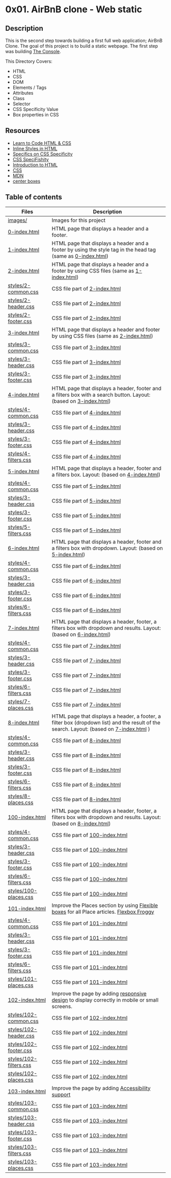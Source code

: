 # 0x01. AirBnB clone - Web static

## Description
This is the second step towards building a first full web application; AirBnB Clone. The goal of this project is to build a static webpage.
The first step was building [The Console](https://github.com/SamuelRuby/AirBnB_clone).


This Directory Covers:
- HTML
- CSS
- DOM
- Elements / Tags
- Attributes
- Class
- Selector
- CSS Specificity Value
- Box properties in CSS


## Resources
- [Learn to Code HTML & CSS](https://learn.shayhowe.com/html-css/)
- [Inline Styles in HTML](https://www.codecademy.com/article/html-inline-styles)
- [Specifics on CSS Specificity](https://css-tricks.com/specifics-on-css-specificity/)
- [CSS SpeciFishity](http://www.standardista.com/wp-content/uploads/2012/01/specificity3.pdf)
- [Introduction to HTML](https://developer.mozilla.org/en-US/docs/Learn/HTML/Introduction_to_HTML)
- [CSS](https://developer.mozilla.org/en-US/docs/Learn/CSS)
- [MDN](https://developer.mozilla.org/en-US/)
- [center boxes](https://css-tricks.com/centering-css-complete-guide/)

## Table of contents

Files | Description
----------- | -----------
[images/](./images/) | Images for this project
[0-index.html](./0-index.html) | HTML page that displays a header and a footer.
[1-index.html](./1-index.html) | HTML page that displays a header and a footer by using the style tag in the head tag (same as [0-index.html](./0-index.html))
[2-index.html](./2-index.html) | HTML page that displays a header and a footer by using CSS files (same as [1-index.html](./1-index.html))
[styles/2-common.css](./styles/2-common.css) | CSS file part of [2-index.html](./2-index.html)
[styles/2-header.css](./styles/2-header.css) | CSS file part of [2-index.html](./2-index.html)
[styles/2-footer.css](./styles/2-footer.css) | CSS file part of [2-index.html](./2-index.html)
[3-index.html](./3-index.html) | HTML page that displays a header and footer by using CSS files (same as [2-index.html](./2-index.html))
[styles/3-common.css](./styles/3-common.css) |  CSS file part of [3-index.html](./3-index.html)
[styles/3-header.css](./styles/3-header.css) | CSS file part of [3-index.html](./3-index.html)
[styles/3-footer.css](./styles/3-footer.css) | CSS file part of [3-index.html](./3-index.html)
[4-index.html](./4-index.html) | HTML page that displays a header, footer and a filters box with a search button. Layout: (based on [3-index.html](./3-index.html))
[styles/4-common.css](./styles/4-common.css) | CSS file part of [4-index.html](./4-index.html)
[styles/3-header.css](./styles/3-header.css) | CSS file part of [4-index.html](./4-index.html)
[styles/3-footer.css](./styles/3-footer.css) | CSS file part of [4-index.html](./4-index.html)
[styles/4-filters.css](./styles/4-filters.css) | CSS file part of [4-index.html](./4-index.html)
[5-index.html](./5-index.html) | HTML page that displays a header, footer and a filters box. Layout: (based on [4-index.html](./4-index.html))
[styles/4-common.css](./styles/4-common.css) | CSS file part of [5-index.html](./5-index.html)
[styles/3-header.css](./styles/3-header.css) | CSS file part of [5-index.html](./5-index.html)
[styles/3-footer.css](./styles/3-footer.css) | CSS file part of [5-index.html](./5-index.html)
[styles/5-filters.css](./styles/5-filters.css) | CSS file part of [5-index.html](./5-index.html)
[6-index.html](./6-index.html) | HTML page that displays a header, footer and a filters box with dropdown. Layout: (based on [5-index.html](./5-index.html))
[styles/4-common.css](./styles/4-common.css) | CSS file part of [6-index.html](./6-index.html)
[styles/3-header.css](./styles/3-header.css) | CSS file part of [6-index.html](./6-index.html)
[styles/3-footer.css](./styles/3-footer.css) | CSS file part of [6-index.html](./6-index.html)
[styles/6-filters.css](./styles/6-filters.css) | CSS file part of [6-index.html](./6-index.html)
[7-index.html](./7-index.html) | HTML page that displays a header, footer, a filters box with dropdown and results. Layout: (based on [6-index.html](./6-index.html))
[styles/4-common.css](./styles/4-common.css) | CSS file part of [7-index.html](./7-index.html)
[styles/3-header.css](./styles/3-header.css) | CSS file part of [7-index.html](./7-index.html)
[styles/3-footer.css](./styles/3-footer.css) | CSS file part of [7-index.html](./7-index.html)
[styles/6-filters.css](./styles/6-filters.css) | CSS file part of [7-index.html](./7-index.html)
[styles/7-places.css](./styles/7-places.css) | CSS file part of [7-index.html](./7-index.html)
[8-index.html](./8-index.html) | HTML page that displays a header, a footer, a filter box (dropdown list) and the result of the search. Layout: (based on [7-index.html](./7-index.html) )
[styles/4-common.css](./styles/4-common.css) | CSS file part of [8-index.html](./8-index.html)
[styles/3-header.css](./styles/3-header.css) | CSS file part of [8-index.html](./8-index.html)
[styles/3-footer.css](./styles/3-footer.css) | CSS file part of [8-index.html](./8-index.html)
[styles/6-filters.css](./styles/6-filters.css) | CSS file part of [8-index.html](./8-index.html)
[styles/8-places.css](./styles/8-places.css) | CSS file part of [8-index.html](./8-index.html)
[100-index.html](./100-index.html) | HTML page that displays a header, footer, a filters box with dropdown and results. Layout: (based on [8-index.html](./8-index.html))
[styles/4-common.css](./styles/4-common.css) | CSS file part of [100-index.html](./100-index.html)
[styles/3-header.css](./styles/3-header.css) | CSS file part of [100-index.html](./100-index.html)
[styles/3-footer.css](./styles/3-footer.css) | CSS file part of [100-index.html](./100-index.html)
[styles/6-filters.css](./styles/6-filters.css) | CSS file part of [100-index.html](./100-index.html)
[styles/100-places.css](./styles/100-places.css) | CSS file part of [100-index.html](./100-index.html)
[101-index.html](./101-index.html) | Improve the Places section by using [Flexible boxes](https://developer.mozilla.org/en-US/docs/Web/CSS/CSS_Flexible_Box_Layout/Basic_Concepts_of_Flexbox) for all Place articles. [Flexbox Froggy](http://flexboxfroggy.com/)
[styles/4-common.css](./styles/4-common.css) | CSS file part of [101-index.html](./101-index.html) 
[styles/3-header.css](./styles/3-header.css) | CSS file part of [101-index.html](./101-index.html) 
[styles/3-footer.css](./styles/3-footer.css) | CSS file part of [101-index.html](./101-index.html) 
[styles/6-filters.css](./styles/6-filters.css) | CSS file part of [101-index.html](./101-index.html) 
[styles/101-places.css](./styles/101-places.css) | CSS file part of [101-index.html](./101-index.html) 
[102-index.html](./102-index.html) | Improve the page by adding [responsive design](https://developer.mozilla.org/en-US/docs/Learn/CSS/CSS_layout/Responsive_Design) to display correctly in mobile or small screens.
[styles/102-common.css](./styles/102-common.css) | CSS file part of [102-index.html](./102-index.html)
[styles/102-header.css](./styles/102-header.css) | CSS file part of [102-index.html](./102-index.html)
[styles/102-footer.css](./styles/102-footer.css) | CSS file part of [102-index.html](./102-index.html)
[styles/102-filters.css](./styles/102-filters.css) | CSS file part of [102-index.html](./102-index.html)
[styles/102-places.css](./styles/102-places.css) | CSS file part of [102-index.html](./102-index.html)
[103-index.html](./103-index.html) | Improve the page by adding [Accessibility support](https://developer.mozilla.org/en-US/docs/Learn/Accessibility)
[styles/103-common.css](./styles/103-common.css) | CSS file part of [103-index.html](./103-index.html)
[styles/103-header.css](./styles/103-header.css) | CSS file part of [103-index.html](./103-index.html)
[styles/103-footer.css](./styles/103-footer.css) | CSS file part of [103-index.html](./103-index.html)
[styles/103-filters.css](./styles/103-filters.css) | CSS file part of [103-index.html](./103-index.html)
[styles/103-places.css](./styles/103-places.css) | CSS file part of [103-index.html](./103-index.html)
